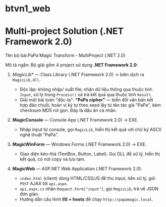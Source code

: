 # btvn1_web
# Multi-project Solution (.NET Framework 2.0)

Tên bộ bài:PaPa'Magic Transform - MultiProject (.NET 2.0)

Mô tả ngắn:
Bộ giải gồm 4 project sử dụng **.NET Framework 2.0**:

1. *MagicLib** — Class Library (.NET Framework 2.0) -> biên dịch ra `MagicLib.dll`.

   * Độc lập: không nhập/ xuất file; nhận dữ liệu thông qua thuộc tính `Input`, xử lý trong `Process()` và trả kết quả qua thuộc tính `Result`.
   * Giải một bài toán "độc-lạ": **"PaPa cipher"** — biến đổi văn bản kết hợp đảo chuỗi, hoán vị ký tự theo seed lấy từ tên tác giả "PaPa", kèm checksum MD5 rút gọn. Đây là dấu ấn cá nhân.

2. **MagicConsole** — Console App (.NET Framework 2.0) -> EXE.

   * Nhập input từ console, gọi `MagicLib`, hiển thị kết quả với chữ ký ASCII nghệ thuật "PaPa".

3. **MagicWinForm** — Windows Forms (.NET Framework 2.0) -> EXE.

   * Giao diện kéo-thả (TextBox, Button, Label). Gọi DLL để xử lý, hiển thị kết quả, có nút copy và lưu tạm.

4. **MagicWeb** — ASP.NET Web Application (.NET Framework 2.0).

   * `index.html` (client) dùng HTML/CSS/JS để thu input, tiền xử lý, gửi `POST` AJAX tới `api.aspx`.
   * `api.aspx.cs` nhận `Request.Form["input"]`, gọi `MagicLib`, trả về JSON đơn giản.
   * Hướng dẫn cấu hình **IIS + hosts** để chạy `http://papamagic.local`.

